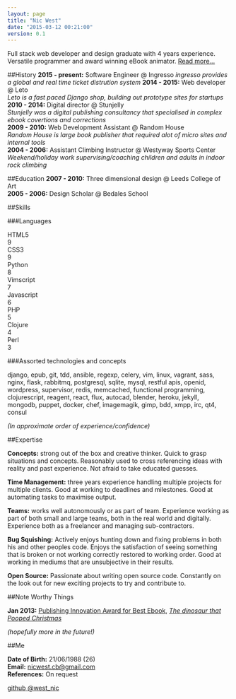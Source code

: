 ```yaml
---
layout: page
title: "Nic West"
date: "2015-03-12 00:21:00"
version: 0.1
---
```


Full stack web developer and design graduate with 4 years experience. Versatile
programmer and award winning eBook animator. [Read more...][about]

##History
**2015 - present:** Software Engineer @ Ingresso
*ingresso provides a global and real time ticket distrution system*
**2014 - 2015:** Web developer @ Leto   
*Leto is a fast paced Django shop, building out prototype sites for startups*   
**2010 - 2014:** Digital director @ Stunjelly   
*Stunjelly was a digital publishing consultancy that specialised in complex ebook
covertions and corrections*   
**2009 - 2010:** Web Development Assistant @ Random House   
*Random House is large book publisher that required alot of micro sites and
internal tools*   
**2004 - 2006:** Assistant Climbing Instructor @ Westyway Sports Center
*Weekend/holiday work supervising/coaching children and adults in indoor rock
climbing*   

##Education
**2007 - 2010:** Three dimensional design @ Leeds College of Art   
**2005 - 2006:** Design Scholar @ Bedales School

##Skills

###Languages
<div class="skillbar">
    <div class="name">HTML5</div>
    <div class="bar bar-9"></div>
    <div class="number">9</div>
</div>
<div class="skillbar">
    <div class="name">CSS3</div>
    <div class="bar bar-9"></div>
    <div class="number">9</div>
</div>
<div class="skillbar">
    <div class="name">Python</div>
    <div class="bar bar-8"></div>
    <div class="number">8</div>
</div>
<div class="skillbar">
    <div class="name">Vimscript</div>
    <div class="bar bar-7"></div>
    <div class="number">7</div>
</div>
<div class="skillbar">
    <div class="name">Javascript</div>
    <div class="bar bar-6"></div>
    <div class="number">6</div>
</div>
<div class="skillbar">
    <div class="name">PHP</div>
    <div class="bar bar-5"></div>
    <div class="number">5</div>
</div>
<div class="skillbar">
    <div class="name">Clojure</div>
    <div class="bar bar-4"></div>
    <div class="number">4</div>
</div>
<div class="skillbar">
    <div class="name">Perl</div>
    <div class="bar bar-3"></div>
    <div class="number">3</div>
</div>

###Assorted technologies and concepts

django, epub, git, tdd, ansible, regexp, celery, vim, linux, vagrant, sass, nginx,
flask, rabbitmq, postgresql, sqlite, mysql, restful apis, openid, wordpress,
supervisor, redis, memcached, functional programming, clojurescript, reagent,
react, flux, autocad, blender, heroku, jekyll, mongodb, puppet, docker, chef,
imagemagik, gimp, bdd, xmpp, irc, qt4, consul

*(In approximate order of experience/confidence)*   

##Expertise

**Concepts:** strong out of the box and creative thinker. Quick to grasp 
situations and concepts. Reasonably used to cross referencing ideas with 
reality and past experience. Not afraid to take educated guesses.

**Time Management:** three years experience handling multiple projects for 
multiple clients. Good at working to deadlines and milestones. Good at 
automating tasks to maximise output.

**Teams:** works well autonomously or as part of team. Experience working as 
part of both small and large teams, both in the real world and digitally. 
Experience both as a freelancer and managing sub-contractors.

**Bug Squishing:** Actively enjoys hunting down and fixing problems in both his
and other peoples code. Enjoys the satisfaction of seeing something that is 
broken or not working correctly restored to working order. Good at working in 
mediums that are unsubjective in their results.

**Open Source:** Passionate about writing open source code. Constantly on the
look out for new exciting projects to try and contribute to.

##Note Worthy Things

**Jan 2013:** [Publishing Innovation Award for Best Ebook][ebook-award], *[The
dinosaur that Pooped Christmas][poop]*   

*(hopefully more in the future!)*

##Me

**Date of Birth:** 21/06/1988 (26)   
**Email:** [nicwest.cb@gmail.com](mailto:nicwest.cb@gmail.com)   
**References:** On request

<div class="center">
    <a href="https://github.com/nicwest" class="tooltips" target="_blank">
        <i class="big-icon fa fa-github"></i>
        <span>github</span>
    </a>
    <a href="https://twitter.com/west_nic" class="tooltips" target="_blank">
        <i class="big-icon fa fa-twitter"></i>
        <span>@west_nic</span>
    </a>
</div>

[about]: /about/
[ebook-award]: http://www.randomhouse.co.uk/news/2013/01/the-dinosaur-that-pooped-christmas-wins-publishing-innovation-award
[poop]: https://itunes.apple.com/gb/book/dinosaur-that-pooped-planet/id694729925?mt=11
